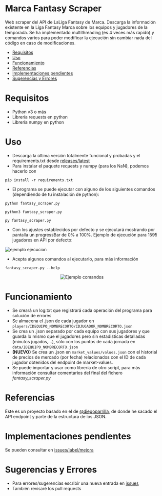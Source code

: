 # Marca Fantasy Scraper
Web scraper del API de LaLiga Fantasy de Marca. Descarga la información existente en la Liga Fantasy Marca sobre los equipos y jugadores de la temporada.
Se ha implementado multithreading (es 4 veces más rapido) y comandos varios para poder modificar la ejecución sin cambiar nada del código en caso de modificaciones.

<!-- MarkdownTOC -->

- [Requisitos](#requisitos)
- [Uso](#uso)
- [Funcionamiento](#funcionamiento)
- [Referencias](#referencias)
- [Implementaciones pendientes](#implementaciones-pendientes)
- [Sugerencias y Errores](#sugerencias-y-errores)

<!-- /MarkdownTOC -->


# Requisitos
- Python v3 o más
- Librería requests en python
- Librería numpy en python

# Uso
- Descarga la última versión totalmente funcional y probadas y el requirements.txt desde [releases/latest](https://github.com/alxgarci/marca-fantasy-api-scraper-updated/releases/latest)
- Para instalar el paquete requests y numpy (para los NaN), podemos hacerlo con 
```
pip install -r requirements.txt
```

- El programa se puede ejecutar con alguno de los siguientes comandos (dependiendo de tu instalación de python):
```
python fantasy_scraper.py
```
```
python3 fantasy_scraper.py
```
```
py fantasy_scraper.py
```

- Con los ajustes establecidos por defecto y se ejecutará mostrando por pantalla un progressBar de 0% a 100%. Ejemplo de ejecución para 1595 jugadores en API por defecto:

<img src="https://github.com/alxgarci/marca-fantasy-api-scraper-updated/raw/master/img/ejecucion.gif" alt="ejemplo ejecucion"/>


- Acepta algunos comandos al ejecutarlo, para más información
```
fantasy_scraper.py --help
```
<div style="text-align: center;">
<img src="https://github.com/alxgarci/marca-fantasy-api-scraper-updated/raw/master/img/ex01.png"
     alt="Ejemplo comandos"/>
</div>

# Funcionamiento
- Se creará un log.txt que registrará cada operación del programa para solución de errores
- Se almacena el .json de cada jugador en `players/IDEQUIPO_NOMBRECORTO/IDJUGADOR_NOMBRECORTO.json`
- Se crea un .json separado por cada equipo con sus jugadores y que guarda lo mismo que el jugadores pero sin estadisticas detalladas (minutos jugados,...), sólo con los puntos de cada jornada en `data/IDEQUIPO_NOMBRECORTO.json`
- **(NUEVO)** Se crea un .json en `market_values/values.json` con el historial de precios de mercado (por fecha) relacionados con el ID de cada jugador obtenidos del endpoint de market-values.
- Se puede importar y usar como librería de otro script, para más información consultar comentarios del final del fichero _fantasy_scraper.py_

# Referencias
Este es un proyecto basado en el de [@diegoparrilla](https://github.com/diegoparrilla/marca-fantasy-scraper), de donde he sacado el API endpoint y parte de la estructura de los JSON.

# Implementaciones pendientes
Se pueden consultar en [issues/label/mejora](https://github.com/alxgarci/marca-fantasy-api-scraper-updated/labels/mejora)

# Sugerencias y Errores
- Para errores/sugerencias escribir una nueva entrada en [issues](https://github.com/alxgarci/marca-fantasy-api-scraper-updated/issues/new)
- También revisaré los pull requests